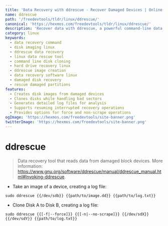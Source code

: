 ```yaml
---
title: 'Data Recovery with ddrescue - Recover Damaged Devices | Online Free DevTools by Hexmos'
name: ddrescue
path: '/freedevtools/tldr/linux/ddrescue/'
canonical: 'https://hexmos.com/freedevtools/tldr/linux/ddrescue/'
description: 'Recover data with ddrescue, a powerful command-line data recovery tool for damaged block devices.  Clone disks, create images, and manage recovery processes efficiently. Free online tool, no registration required.'
category: linux
keywords:
  - data recovery command
  - disk imaging linux
  - ddrescue data recovery
  - linux data rescue tool
  - command line disk cloning
  - hard drive recovery linux
  - ddrescue image creation
  - data recovery software linux
  - damaged disk recovery
  - rescue damaged partitions
features:
  - Creates disk images from damaged devices
  - Clones disks while handling bad sectors
  - Generates detailed log files for analysis
  - Supports resuming interrupted recovery operations
  - Provides options for force and non-scrape operations
ogImage: 'https://hexmos.com/freedevtools/site-banner.png'
twitterImage: 'https://hexmos.com/freedevtools/site-banner.png'
---
```


# ddrescue

> Data recovery tool that reads data from damaged block devices.
> More information: <https://www.gnu.org/software/ddrescue/manual/ddrescue_manual.html#Invoking-ddrescue>.

- Take an image of a device, creating a log file:

`sudo ddrescue {{/dev/sdb}} {{path/to/image.dd}} {{path/to/log.txt}}`

- Clone Disk A to Disk B, creating a log file:

`sudo ddrescue {{[-f|--force]}} {{[-n|--no-scrape]}} {{/dev/sdX}} {{/dev/sdY}} {{path/to/log.txt}}`

